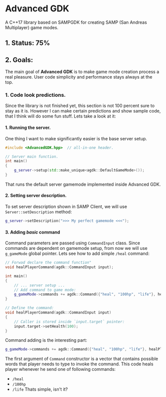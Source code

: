 # Advanced GDK
A C++17 library based on SAMPGDK for creating SAMP (San Andreas Multiplayer) game modes.
## 1. Status: 75%
## 2. Goals:
The main goal of **Advanced GDK** is to make game mode creation process a real pleasure. User code simplicity and performance stays always at the top.
### 1. Code look predictions.
Since the library is not finished yet, this section is not 100 percent sure to stay as it is. However I can make certain predictions and show sample code, that I think will do some fun stuff. Lets take a look at it:
#### 1. Running the server.
One thing I want to make significantly easier is the base server setup.
```cpp
#include <AdvancedGDK.hpp>	// all-in-one header.

// Server main function.
int main()
{
    g_server->setup(std::make_unique<agdk::DefaultGameMode>());
}
```
That runs the default server gamemode implemented inside Advanced GDK.
#### 2. Setting server description.
To set server description shown in SAMP Client, we will use `Server::setDescription` method:
```cpp
g_server->setDescription(">>> My perfect gamemode <<<");
```

#### 3. Adding _basic_ command
Command parameters are passed using `CommandInput` class. Since commands are dependent on gamemode setup, from now we will use `g_gameMode` global pointer. Lets see how to add simple `/heal` command:
```cpp
// Forwad declare the command function"
void healPlayerCommand(agdk::CommandInput input);

int main()
{
	// ... server setup ...
	// Add command to game mode:
	g_gameMode->commands += agdk::Command({"heal", "100hp", "life"}, healPlayerCommand);
}

// Define the command:
void healPlayerCommand(agdk::CommandInput input)
{
	// Caller is stored inside `input.target` pointer:
	input.target->setHealth(100);
}
```
Command adding is the interesting part:
```cpp
g_gameMode->commands += agdk::Command({"heal", "100hp", "life"}, healPlayerCommand);
```
The first argument of `Command` constructor is a vector that contains possible words that player needs to type to invoke the command.
This code heals player whenever he send one of following commands:
* `/heal`
* `/100hp`
* `/life`
Thats simple, isn't it?
